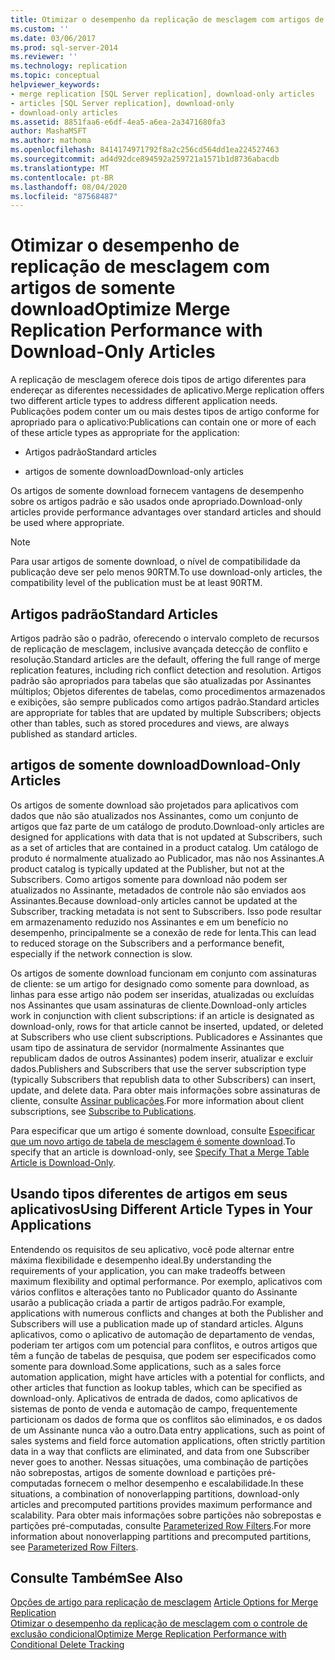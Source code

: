 ```yaml
---
title: Otimizar o desempenho da replicação de mesclagem com artigos de somente download | Microsoft Docs
ms.custom: ''
ms.date: 03/06/2017
ms.prod: sql-server-2014
ms.reviewer: ''
ms.technology: replication
ms.topic: conceptual
helpviewer_keywords:
- merge replication [SQL Server replication], download-only articles
- articles [SQL Server replication], download-only
- download-only articles
ms.assetid: 8851faa6-e6df-4ea5-a6ea-2a3471680fa3
author: MashaMSFT
ms.author: mathoma
ms.openlocfilehash: 8414174971792f8a2c256cd564dd1ea224527463
ms.sourcegitcommit: ad4d92dce894592a259721a1571b1d8736abacdb
ms.translationtype: MT
ms.contentlocale: pt-BR
ms.lasthandoff: 08/04/2020
ms.locfileid: "87568487"
---
```

# <a name="optimize-merge-replication-performance-with-download-only-articles"></a><span data-ttu-id="6a416-102">Otimizar o desempenho de replicação de mesclagem com artigos de somente download</span><span class="sxs-lookup"><span data-stu-id="6a416-102">Optimize Merge Replication Performance with Download-Only Articles</span></span>
  <span data-ttu-id="6a416-103">A replicação de mesclagem oferece dois tipos de artigo diferentes para endereçar as diferentes necessidades de aplicativo.</span><span class="sxs-lookup"><span data-stu-id="6a416-103">Merge replication offers two different article types to address different application needs.</span></span> <span data-ttu-id="6a416-104">Publicações podem conter um ou mais destes tipos de artigo conforme for apropriado para o aplicativo:</span><span class="sxs-lookup"><span data-stu-id="6a416-104">Publications can contain one or more of each of these article types as appropriate for the application:</span></span>  
  
-   <span data-ttu-id="6a416-105">Artigos padrão</span><span class="sxs-lookup"><span data-stu-id="6a416-105">Standard articles</span></span>  
  
-   <span data-ttu-id="6a416-106">artigos de somente download</span><span class="sxs-lookup"><span data-stu-id="6a416-106">Download-only articles</span></span>  
  
 <span data-ttu-id="6a416-107">Os artigos de somente download fornecem vantagens de desempenho sobre os artigos padrão e são usados onde apropriado.</span><span class="sxs-lookup"><span data-stu-id="6a416-107">Download-only articles provide performance advantages over standard articles and should be used where appropriate.</span></span>  
  
> [!NOTE]  
>  <span data-ttu-id="6a416-108">Para usar artigos de somente download, o nível de compatibilidade da publicação deve ser pelo menos 90RTM.</span><span class="sxs-lookup"><span data-stu-id="6a416-108">To use download-only articles, the compatibility level of the publication must be at least 90RTM.</span></span>  
  
## <a name="standard-articles"></a><span data-ttu-id="6a416-109">Artigos padrão</span><span class="sxs-lookup"><span data-stu-id="6a416-109">Standard Articles</span></span>  
 <span data-ttu-id="6a416-110">Artigos padrão são o padrão, oferecendo o intervalo completo de recursos de replicação de mesclagem, inclusive avançada detecção de conflito e resolução.</span><span class="sxs-lookup"><span data-stu-id="6a416-110">Standard articles are the default, offering the full range of merge replication features, including rich conflict detection and resolution.</span></span> <span data-ttu-id="6a416-111">Artigos padrão são apropriados para tabelas que são atualizadas por Assinantes múltiplos; Objetos diferentes de tabelas, como procedimentos armazenados e exibições, são sempre publicados como artigos padrão.</span><span class="sxs-lookup"><span data-stu-id="6a416-111">Standard articles are appropriate for tables that are updated by multiple Subscribers; objects other than tables, such as stored procedures and views, are always published as standard articles.</span></span>  
  
## <a name="download-only-articles"></a><span data-ttu-id="6a416-112">artigos de somente download</span><span class="sxs-lookup"><span data-stu-id="6a416-112">Download-Only Articles</span></span>  
 <span data-ttu-id="6a416-113">Os artigos de somente download são projetados para aplicativos com dados que não são atualizados nos Assinantes, como um conjunto de artigos que faz parte de um catálogo de produto.</span><span class="sxs-lookup"><span data-stu-id="6a416-113">Download-only articles are designed for applications with data that is not updated at Subscribers, such as a set of articles that are contained in a product catalog.</span></span> <span data-ttu-id="6a416-114">Um catálogo de produto é normalmente atualizado ao Publicador, mas não nos Assinantes.</span><span class="sxs-lookup"><span data-stu-id="6a416-114">A product catalog is typically updated at the Publisher, but not at the Subscribers.</span></span> <span data-ttu-id="6a416-115">Como artigos somente para download não podem ser atualizados no Assinante, metadados de controle não são enviados aos Assinantes.</span><span class="sxs-lookup"><span data-stu-id="6a416-115">Because download-only articles cannot be updated at the Subscriber, tracking metadata is not sent to Subscribers.</span></span> <span data-ttu-id="6a416-116">Isso pode resultar em armazenamento reduzido nos Assinantes e em um benefício no desempenho, principalmente se a conexão de rede for lenta.</span><span class="sxs-lookup"><span data-stu-id="6a416-116">This can lead to reduced storage on the Subscribers and a performance benefit, especially if the network connection is slow.</span></span>  
  
 <span data-ttu-id="6a416-117">Os artigos de somente download funcionam em conjunto com assinaturas de cliente: se um artigo for designado como somente para download, as linhas para esse artigo não podem ser inseridas, atualizadas ou excluídas nos Assinantes que usam assinaturas de cliente.</span><span class="sxs-lookup"><span data-stu-id="6a416-117">Download-only articles work in conjunction with client subscriptions: if an article is designated as download-only, rows for that article cannot be inserted, updated, or deleted at Subscribers who use client subscriptions.</span></span> <span data-ttu-id="6a416-118">Publicadores e Assinantes que usam tipo de assinatura de servidor (normalmente Assinantes que republicam dados de outros Assinantes) podem inserir, atualizar e excluir dados.</span><span class="sxs-lookup"><span data-stu-id="6a416-118">Publishers and Subscribers that use the server subscription type (typically Subscribers that republish data to other Subscribers) can insert, update, and delete data.</span></span> <span data-ttu-id="6a416-119">Para obter mais informações sobre assinaturas de cliente, consulte [Assinar publicações](../subscribe-to-publications.md).</span><span class="sxs-lookup"><span data-stu-id="6a416-119">For more information about client subscriptions, see [Subscribe to Publications](../subscribe-to-publications.md).</span></span>  
  
 <span data-ttu-id="6a416-120">Para especificar que um artigo é somente download, consulte [Especificar que um novo artigo de tabela de mesclagem é somente download](../publish/specify-merge-replication-properties.md#download-only).</span><span class="sxs-lookup"><span data-stu-id="6a416-120">To specify that an article is download-only, see [Specify That a Merge Table Article is Download-Only](../publish/specify-merge-replication-properties.md#download-only).</span></span>  
  
## <a name="using-different-article-types-in-your-applications"></a><span data-ttu-id="6a416-121">Usando tipos diferentes de artigos em seus aplicativos</span><span class="sxs-lookup"><span data-stu-id="6a416-121">Using Different Article Types in Your Applications</span></span>  
 <span data-ttu-id="6a416-122">Entendendo os requisitos de seu aplicativo, você pode alternar entre máxima flexibilidade e desempenho ideal.</span><span class="sxs-lookup"><span data-stu-id="6a416-122">By understanding the requirements of your application, you can make tradeoffs between maximum flexibility and optimal performance.</span></span> <span data-ttu-id="6a416-123">Por exemplo, aplicativos com vários conflitos e alterações tanto no Publicador quanto do Assinante usarão a publicação criada a partir de artigos padrão.</span><span class="sxs-lookup"><span data-stu-id="6a416-123">For example, applications with numerous conflicts and changes at both the Publisher and Subscribers will use a publication made up of standard articles.</span></span> <span data-ttu-id="6a416-124">Alguns aplicativos, como o aplicativo de automação de departamento de vendas, poderiam ter artigos com um potencial para conflitos, e outros artigos que têm a função de tabelas de pesquisa, que podem ser especificados como somente para download.</span><span class="sxs-lookup"><span data-stu-id="6a416-124">Some applications, such as a sales force automation application, might have articles with a potential for conflicts, and other articles that function as lookup tables, which can be specified as download-only.</span></span> <span data-ttu-id="6a416-125">Aplicativos de entrada de dados, como aplicativos de sistemas de ponto de venda e automação de campo, frequentemente particionam os dados de forma que os conflitos são eliminados, e os dados de um Assinante nunca vão a outro.</span><span class="sxs-lookup"><span data-stu-id="6a416-125">Data entry applications, such as point of sales systems and field force automation applications, often strictly partition data in a way that conflicts are eliminated, and data from one Subscriber never goes to another.</span></span> <span data-ttu-id="6a416-126">Nessas situações, uma combinação de partições não sobrepostas, artigos de somente download e partições pré-computadas fornecem o melhor desempenho e escalabilidade.</span><span class="sxs-lookup"><span data-stu-id="6a416-126">In these situations, a combination of nonoverlapping partitions, download-only articles and precomputed partitions provides maximum performance and scalability.</span></span> <span data-ttu-id="6a416-127">Para obter mais informações sobre partições não sobrepostas e partições pré-computadas, consulte [Parameterized Row Filters](parameterized-filters-parameterized-row-filters.md).</span><span class="sxs-lookup"><span data-stu-id="6a416-127">For more information about nonoverlapping partitions and precomputed partitions, see [Parameterized Row Filters](parameterized-filters-parameterized-row-filters.md).</span></span>  
  
## <a name="see-also"></a><span data-ttu-id="6a416-128">Consulte Também</span><span class="sxs-lookup"><span data-stu-id="6a416-128">See Also</span></span>  
 <span data-ttu-id="6a416-129">[Opções de artigo para replicação de mesclagem](article-options-for-merge-replication.md) </span><span class="sxs-lookup"><span data-stu-id="6a416-129">[Article Options for Merge Replication](article-options-for-merge-replication.md) </span></span>  
 [<span data-ttu-id="6a416-130">Otimizar o desempenho da replicação de mesclagem com o controle de exclusão condicional</span><span class="sxs-lookup"><span data-stu-id="6a416-130">Optimize Merge Replication Performance with Conditional Delete Tracking</span></span>](optimize-merge-replication-performance-with-conditional-delete-tracking.md)  
  
  
